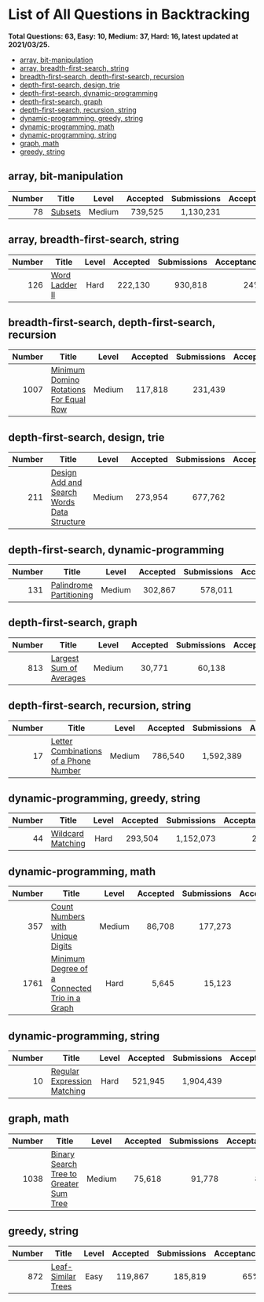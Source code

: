 # List of All Questions in Backtracking

**Total Questions: 63, Easy: 10, Medium: 37, Hard: 16, latest updated at 2021/03/25.**

- [array, bit-manipulation](array-bit-manipulation)
- [array, breadth-first-search, string](array-breadth-first-search-string)
- [breadth-first-search, depth-first-search, recursion](breadth-first-search-depth-first-search-recursion)
- [depth-first-search, design, trie](depth-first-search-design-trie)
- [depth-first-search, dynamic-programming](depth-first-search-dynamic-programming)
- [depth-first-search, graph](depth-first-search-graph)
- [depth-first-search, recursion, string](depth-first-search-recursion-string)
- [dynamic-programming, greedy, string](dynamic-programming-greedy-string)
- [dynamic-programming, math](dynamic-programming-math)
- [dynamic-programming, string](dynamic-programming-string)
- [graph, math](graph-math)
- [greedy, string](greedy-string)

## array, bit-manipulation

|Number|                     Title                      |Level |Accepted|Submissions|Acceptance|
|-----:|------------------------------------------------|:----:|-------:|----------:|---------:|
|    78|[Subsets](https://leetcode.com/problems/subsets)|Medium| 739,525|  1,130,231|       65%|


## array, breadth-first-search, string

|Number|                            Title                             |Level|Accepted|Submissions|Acceptance|
|-----:|--------------------------------------------------------------|:---:|-------:|----------:|---------:|
|   126|[Word Ladder II](https://leetcode.com/problems/word-ladder-ii)|Hard | 222,130|    930,818|       24%|


## breadth-first-search, depth-first-search, recursion

|Number|                                                    Title                                                     |Level |Accepted|Submissions|Acceptance|
|-----:|--------------------------------------------------------------------------------------------------------------|:----:|-------:|----------:|---------:|
|  1007|[Minimum Domino Rotations For Equal Row](https://leetcode.com/problems/minimum-domino-rotations-for-equal-row)|Medium| 117,818|    231,439|       51%|


## depth-first-search, design, trie

|Number|                                                        Title                                                         |Level |Accepted|Submissions|Acceptance|
|-----:|----------------------------------------------------------------------------------------------------------------------|:----:|-------:|----------:|---------:|
|   211|[Design Add and Search Words Data Structure](https://leetcode.com/problems/design-add-and-search-words-data-structure)|Medium| 273,954|    677,762|       40%|


## depth-first-search, dynamic-programming

|Number|                                     Title                                      |Level |Accepted|Submissions|Acceptance|
|-----:|--------------------------------------------------------------------------------|:----:|-------:|----------:|---------:|
|   131|[Palindrome Partitioning](https://leetcode.com/problems/palindrome-partitioning)|Medium| 302,867|    578,011|       52%|


## depth-first-search, graph

|Number|                                     Title                                      |Level |Accepted|Submissions|Acceptance|
|-----:|--------------------------------------------------------------------------------|:----:|-------:|----------:|---------:|
|   813|[Largest Sum of Averages](https://leetcode.com/problems/largest-sum-of-averages)|Medium|  30,771|     60,138|       51%|


## depth-first-search, recursion, string

|Number|                                                   Title                                                    |Level |Accepted|Submissions|Acceptance|
|-----:|------------------------------------------------------------------------------------------------------------|:----:|-------:|----------:|---------:|
|    17|[Letter Combinations of a Phone Number](https://leetcode.com/problems/letter-combinations-of-a-phone-number)|Medium| 786,540|  1,592,389|       49%|


## dynamic-programming, greedy, string

|Number|                               Title                                |Level|Accepted|Submissions|Acceptance|
|-----:|--------------------------------------------------------------------|:---:|-------:|----------:|---------:|
|    44|[Wildcard Matching](https://leetcode.com/problems/wildcard-matching)|Hard | 293,504|  1,152,073|       25%|


## dynamic-programming, math

|Number|                                                           Title                                                            |Level |Accepted|Submissions|Acceptance|
|-----:|----------------------------------------------------------------------------------------------------------------------------|:----:|-------:|----------:|---------:|
|   357|[Count Numbers with Unique Digits](https://leetcode.com/problems/count-numbers-with-unique-digits)                          |Medium|  86,708|    177,273|       49%|
|  1761|[Minimum Degree of a Connected Trio in a Graph](https://leetcode.com/problems/minimum-degree-of-a-connected-trio-in-a-graph)| Hard |   5,645|     15,123|       37%|


## dynamic-programming, string

|Number|                                         Title                                          |Level|Accepted|Submissions|Acceptance|
|-----:|----------------------------------------------------------------------------------------|:---:|-------:|----------:|---------:|
|    10|[Regular Expression Matching](https://leetcode.com/problems/regular-expression-matching)|Hard | 521,945|  1,904,439|       27%|


## graph, math

|Number|                                                    Title                                                     |Level |Accepted|Submissions|Acceptance|
|-----:|--------------------------------------------------------------------------------------------------------------|:----:|-------:|----------:|---------:|
|  1038|[Binary Search Tree to Greater Sum Tree](https://leetcode.com/problems/binary-search-tree-to-greater-sum-tree)|Medium|  75,618|     91,778|       82%|


## greedy, string

|Number|                                Title                                 |Level|Accepted|Submissions|Acceptance|
|-----:|----------------------------------------------------------------------|:---:|-------:|----------:|---------:|
|   872|[Leaf-Similar Trees](https://leetcode.com/problems/leaf-similar-trees)|Easy | 119,867|    185,819|       65%|


